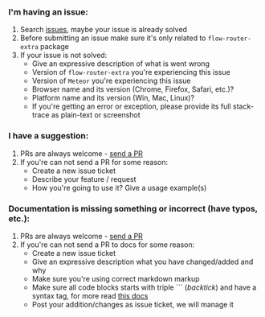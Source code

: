 ### I'm having an issue:
 1. Search [issues](https://github.com/veliovgroup/flow-router/issues?utf8=✓&q=is%3Aissue), maybe your issue is already solved
 2. Before submitting an issue make sure it's only related to `flow-router-extra` package
 3. If your issue is not solved:
     - Give an expressive description of what is went wrong
     - Version of `flow-router-extra` you're experiencing this issue
     - Version of `Meteor` you're experiencing this issue
     - Browser name and its version (Chrome, Firefox, Safari, etc.)?
     - Platform name and its version (Win, Mac, Linux)?
     - If you're getting an error or exception, please provide its full stack-trace as plain-text or screenshot

### I have a suggestion:
 1. PRs are always welcome - [send a PR](https://github.com/veliovgroup/flow-router/pulls)
 2. If you're can not send a PR for some reason:
     - Create a new issue ticket
     - Describe your feature / request
     - How you're going to use it? Give a usage example(s)

### Documentation is missing something or incorrect (have typos, etc.):
 1. PRs are always welcome - [send a PR](https://github.com/veliovgroup/flow-router/pulls)
 2. If you're can not send a PR to docs for some reason:
     - Create a new issue ticket
     - Give an expressive description what you have changed/added and why
     - Make sure you're using correct markdown markup
     - Make sure all code blocks starts with triple ``` (*backtick*) and have a syntax tag, for more read [this docs](https://help.github.com/articles/creating-and-highlighting-code-blocks/#syntax-highlighting)
     - Post your addition/changes as issue ticket, we will manage it